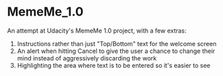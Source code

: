 # MemeMe_1.0

An attempt at Udacity's MemeMe 1.0 project, with a few extras:

1. Instructions rather than just "Top/Bottom" text for the welcome screen
2. An alert when hitting Cancel to give the user a chance to change their mind instead of aggressively discarding the work
3. Highlighting the area where text is to be entered so it's easier to see
